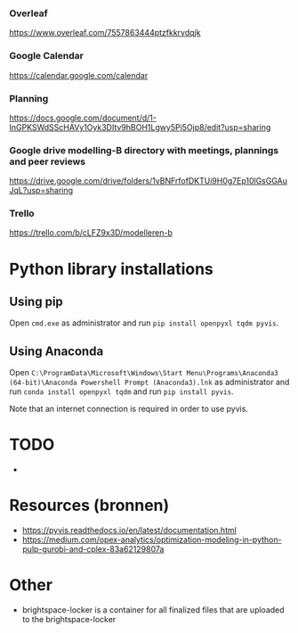 ### Overleaf
https://www.overleaf.com/7557863444ptzfkkrvdqjk
### Google Calendar
https://calendar.google.com/calendar
### Planning
https://docs.google.com/document/d/1-InGPKSWdSScHAVy1Oyk3DItv9hBOH1Lgwy5Pj5Ojp8/edit?usp=sharing
### Google drive modelling-B directory with meetings, plannings and peer reviews
https://drive.google.com/drive/folders/1vBNFrfofDKTUi9H0g7Ep10lGsGGAuJqL?usp=sharing
### Trello
https://trello.com/b/cLFZ9x3D/modelleren-b

# Python library installations
## Using pip
Open `cmd.exe` as administrator and run `pip install openpyxl tqdm pyvis`.

## Using Anaconda
Open `C:\ProgramData\Microsoft\Windows\Start Menu\Programs\Anaconda3 (64-bit)\Anaconda Powershell Prompt (Anaconda3).lnk` as administrator and run `conda install openpyxl tqdm` and run `pip install pyvis`.

Note that an internet connection is required in order to use pyvis. 

# TODO
- 

# Resources (bronnen)
- https://pyvis.readthedocs.io/en/latest/documentation.html
- https://medium.com/opex-analytics/optimization-modeling-in-python-pulp-gurobi-and-cplex-83a62129807a

# Other
- brightspace-locker is a container for all finalized files that are uploaded to the brightspace-locker
